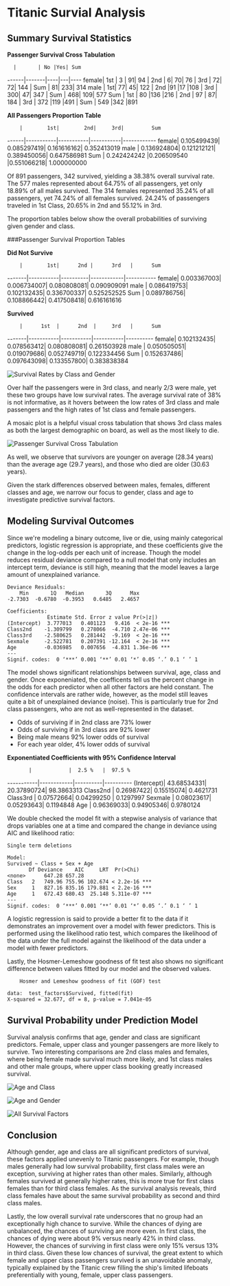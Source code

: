Titanic Survial Analysis
========

## Summary Survival Statistics 

**Passenger Survival Cross Tabulation**

      |       | No |Yes| Sum
------|-------|----|---|----
female| 1st   |  3 | 91|  94
      | 2nd   |  6|  70|  76
      | 3rd   | 72|  72| 144
      | Sum  |  81| 233| 314
male  | 1st|    77|  45| 122
      | 2nd    |91  |17 |108
      | 3rd |  300|  47| 347
      | Sum |  468| 109| 577
Sum   | 1st  |  80 |136 |216
      | 2nd |   97 | 87| 184
      | 3rd  | 372 |119 |491
      | Sum  | 549 |342 |891

**All Passengers Proportion Table**

        |        1st|        2nd|     3rd|         Sum
  ------|-----------|-----------|-----------|------------
  female| 0.105499439| 0.085297419| 0.161616162| 0.352413019
  male  | 0.136924804| 0.121212121| 0.389450056| 0.647586981
  Sum   | 0.242424242 |0.206509540 |0.551066218| 1.000000000

Of 891 passengers, 342 survived, yielding a 38.38% overall survival rate.  The 577 males represented about 64.75% of all passengers, yet only 18.89% of all males survived. The 314 females represented 35.24% of all passengers, yet 74.24% of all females survived. 24.24% of passengers traveled in 1st Class, 20.65% in 2nd and 55.12% in 3rd.

The proportion tables below show the overall probabilities of surviving given gender and class. 

###Passenger Survival Proportion Tables

**Did Not Survive**

        |        1st|      2nd |      3rd   |      Sum
 -------|-----------|----------|------------|----------- 
  female| 0.003367003| 0.006734007| 0.080808081| 0.090909091
  male  | 0.086419753| 0.102132435| 0.336700337| 0.525252525
  Sum   | 0.089786756| 0.108866442| 0.417508418| 0.616161616

**Survived**

        |      1st  |      2nd  |     3rd   |      Sum
 -------|-----------|-----------|-----------|---------- 
  female| 0.102132435| 0.078563412| 0.080808081| 0.261503928
  male  | 0.050505051| 0.019079686| 0.052749719| 0.122334456
  Sum   | 0.152637486| 0.097643098| 0.133557800| 0.383838384

![Survival Rates by Class and Gender](./Plots/Survival_Rates.png)

Over half the passengers were in 3rd class, and nearly 2/3 were male, yet these two groups have low survival rates. The average survival rate of 38% is not informative, as it hovers between the low rates of 3rd class and male passengers and the high rates of 1st class and female passengers. 

A mosaic plot is a helpful visual cross tabulation that shows 3rd class males as both the largest demographic on board, as well as the most likely to die. 

![Passenger Survival Cross Tabulation](./Plots/mosaic.png)

As well, we observe that survivors are younger on average (28.34 years) than the average age (29.7 years), and those who died are older (30.63 years).

Given the stark differences observed between males, females, different classes and age, we narrow our focus to gender, class and age to investigate predictive survival factors. 

## Modeling Survival Outcomes

Since we're modeling a binary outcome, live or die, using mainly categorical predictors, logistic regression is appropriate, and
these coefficients give the change in the log-odds per each unit of increase. Though the model reduces residual deviance compared to a null model that only includes an intercept term, deviance is still high, meaning that the model leaves a large amount of unexplained variance. 

```
Deviance Residuals: 
    Min       1Q   Median       3Q      Max  
-2.7303  -0.6780  -0.3953   0.6485   2.4657  

Coefficients:
             Estimate Std. Error z value Pr(>|z|)    
(Intercept)  3.777013   0.401123   9.416  < 2e-16 ***
Class2nd    -1.309799   0.278066  -4.710 2.47e-06 ***
Class3rd    -2.580625   0.281442  -9.169  < 2e-16 ***
Sexmale     -2.522781   0.207391 -12.164  < 2e-16 ***
Age         -0.036985   0.007656  -4.831 1.36e-06 ***
---
Signif. codes:  0 ‘***’ 0.001 ‘**’ 0.01 ‘*’ 0.05 ‘.’ 0.1 ‘ ’ 1
```
The model shows significant relationships between survival, age, class and gender. Once exponeniated, the coefficents tell us the percent change in the odds for each predictor when all other factors are held constant.  The confidence intervals are rather wide, however, as the model still leaves quite a bit of unexplained deviance (noise). This is particularly true for 2nd class passengers, who are not as well-represented in the dataset.

* Odds of surviving if in 2nd class are 73% lower
* Odds of surviving if in 3rd class are 92% lower
* Being male means 92% lower odds of survival
* For each year older, 4% lower odds of survival

**Exponentiated Coefficients with 95% Confidence Interval**

           |            |  2.5 %   |  97.5 %
-----------|------------|----------|----------
(Intercept)| 43.68534331| 20.37890724| 98.3863313
Class2nd   |  0.26987422|  0.15515074|  0.4621731
Class3rd   |  0.07572664|  0.04299250 | 0.1297997
Sexmale    |  0.08023617|  0.05293643|  0.1194848
Age        |  0.96369033|  0.94905346|  0.9780124

We double checked the model fit with a stepwise analysis of variance that drops variables one at a time and compared the change in deviance using AIC and likelihood ratio: 

```
Single term deletions

Model:
Survived ~ Class + Sex + Age
       Df Deviance    AIC     LRT  Pr(>Chi)    
<none>      647.28 657.28                      
Class   2   749.96 755.96 102.674 < 2.2e-16 ***
Sex     1   827.16 835.16 179.881 < 2.2e-16 ***
Age     1   672.43 680.43  25.148 5.311e-07 ***
---
Signif. codes:  0 ‘***’ 0.001 ‘**’ 0.01 ‘*’ 0.05 ‘.’ 0.1 ‘ ’ 1
```

A logistic regression is said to provide a better fit to the data if it demonstrates an improvement over a model with fewer predictors. This is performed using the likelihood ratio test, which compares the likelihood of the data under the full model against the likelihood of the data under a model with fewer predictors.

Lastly, the Hosmer-Lemeshow goodness of fit test also shows no significant difference between values fitted by our model and the
observed values.

```
	Hosmer and Lemeshow goodness of fit (GOF) test

data:  test_factors$Survived, fitted(fit)
X-squared = 32.677, df = 8, p-value = 7.041e-05
```

## Survival Probability under Prediction Model

Survival analysis confirms that age, gender and class are significant predictors. Female, upper class and younger passengers are more likely to survive. Two interesting comparisons are 2nd class males and females, where being female made survival much more likely, and 1st class males and other male groups, where upper class booking greatly increased survival. 

![Age and Class](./Plots/Surv_Prob_Age_Class.png)

![Age and Gender](./Plots/Surv_Prob_Age_Gender.png)

![All Survival Factors](./Plots/Surv_Prob_Factors_All.png)

## Conclusion
Although gender, age and class are all significant predictors of survival, these factors applied unevenly to Titanic passengers. For example, though males generally had low survival probability, first class males were an exception, surviving at higher rates than other males. Similarly, although females survived at generally higher rates, this is more true for first class females than for third class females.  As the survival analysis reveals, third class females have about the same survival probability as second and third class males. 

Lastly, the low overall survival rate underscores that no group had an exceptionally high chance to survive. While the chances of dying are unbalanced, the chances of surviving are more even.  In first class, the chances of dying were about 9% versus nearly 42% in third class. However, the chances of surviving in first class were only 15% versus 13% in third class. Given these low chances of survival, the great extent to which female and upper class passengers survived is an unavoidable anomaly, typically explained by the Titanic crew filling the ship's limited lifeboats preferentially with young, female, upper class passengers.  





